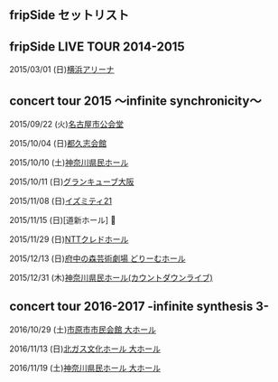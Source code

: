 ## fripSide セットリスト ##

## fripSide LIVE TOUR 2014-2015     
2015/03/01 (日)[横浜アリーナ](https://github.com/nomjolno/fS_setlist/blob/master/Yokohma-ARENA.md#20150301-日)

## concert tour 2015 ～infinite synchronicity～     
2015/09/22 (火)[名古屋市公会堂](https://github.com/nomjolno/fS_setlist/blob/master/nagoya.md#20150922-火)

2015/10/04 (日)[都久志会館](https://github.com/nomjolno/fS_setlist/blob/master/hukuoka.md#都久志会館-福岡県------20151004-日)

2015/10/10 (土)[神奈川県民ホール](https://github.com/nomjolno/fS_setlist/blob/master/kanagawa.md#20151010-土)

2015/10/11 (日)[グランキューブ大阪](https://github.com/nomjolno/fS_setlist/blob/master/osaka.md#20151011-日)

2015/11/08 (日)[イズミティ21](https://github.com/nomjolno/fS_setlist/blob/master/miyagi.md#20151108-日)

2015/11/15 (日)[道新ホール] :no_good:

2015/11/29 (日)[NTTクレドホール](https://github.com/nomjolno/fS_setlist/blob/master/hiroshima.md#20151129-日)

2015/12/13 (日)[府中の森芸術劇場 どりーむホール](https://github.com/nomjolno/fS_setlist/blob/master/tokyo.md#20151213-日)


2015/12/31 (木)[神奈川県民ホール(カウントダウンライブ)](https://github.com/nomjolno/fS_setlist/blob/master/countdown15-16.md#20151231-木)

## concert tour 2016-2017 -infinite synthesis 3-    
2016/10/29 (土)[市原市市民会館 大ホール](https://github.com/nomjolno/fS_setlist/blob/master/2017_chiba.md#concert-tour-2016-2017--infinite-synthesis-3-)

2016/11/13 (日)[北ガス文化ホール 大ホール](https://github.com/nomjolno/fS_setlist/blob/master/2017_hokkaido.md#20161113-日)

2016/11/19 (土)[神奈川県民ホール 大ホール](https://github.com/nomjolno/fS_setlist/blob/master/2017_kanagawa.md#20161119-土)

